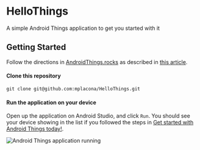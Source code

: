 # HelloThings
A simple Android Things application to get you started with it

## Getting Started
Follow the directions in [AndroidThings.rocks](https://www.androidthings.rocks) as described in [this article](https://www.androidthings.rocks/2017/01/03/get-started-with-android-things-today/).

#### Clone this repository
```
git clone git@github.com:mplacona/HelloThings.git
```

#### Run the application on your device
Open up the application on Android Studio, and click `Run`. You should see your device showing in the list if you followed the steps in [Get started with Android Things today!](https://www.androidthings.rocks/2017/01/03/get-started-with-android-things-today/).

![Android Things application running](https://www.androidthings.rocks/images/hello-things.png)

